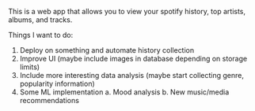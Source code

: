 This is a web app that allows you to view your spotify history, top artists, albums, and tracks.

Things I want to do:

1. Deploy on something and automate history collection
2. Improve UI (maybe include images in database depending on storage limits)
3. Include more interesting data analysis (maybe start collecting genre, popularity information)
4. Some ML implementation
   a. Mood analysis
   b. New music/media recommendations
